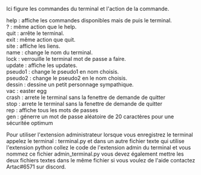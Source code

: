 Ici figure les commandes du terminal et l'action de la commande.

help : affiche les commandes disponibles mais de puis le terminal.                                                                                                       
? : même action que le help.                                                                                                                                             
quit : arrête le terminal.                                                                                                                                               
exit : même action que quit.                                                                                                                                             
site : affiche les liens.                                                                                                                                                
name : change le nom du terminal.                                                                                                                                        
lock : verrouille le terminal mot de passe a faire.                                                                                                                      
update : affiche les updates.                                                                                                                                            
pseudo1 : change le pseudo1 en nom choisis.                                                                                                                              
pseudo2 : change le pseudo2 en le nom choisis.                                                                                                                           
dessin : dessine un petit personnage sympathique.                                                                                                                        
vac : easter egg                                                                                                                                                         
crash : arrete le terminal sans la fenettre de demande de quitter                                                                                                         
stop : arrete le terminal sans la fenettre de demande de quitter                                                                                                         
rep : affiche tous les mots de passes                                                                                                                                     
gen : génerre un mot de passe aléatoire de 20 caractères pour une sécuritée optimum                                                                                       

Pour utiliser l'extension administrateur lorsque vous enregistrez le terminal appelez le terminal : terminal.py et dans un autre fichier texte qui utilise l'extension python collez le code de l'extension admin du terminal et vous nommez ce fichier admin_terminal.py vous devez également mettre les deux fichiers textes dans le même fichier si vous voulez de l'aide contactez Artac#6571 sur discord.

